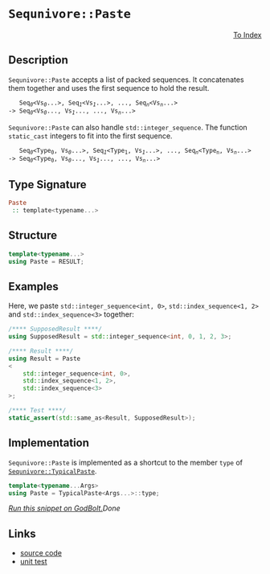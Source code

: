 <!-- Copyright 2024 Feng Mofan
SPDX-License-Identifier: Apache-2.0 -->

# `Sequnivore::Paste`

<p style='text-align: right;'><a href="../../../facilities/metafunctions.md#sequnivore-paste">To Index</a></p>

## Description

`Sequnivore::Paste` accepts a list of packed sequences.
It concatenates them together and uses the first sequence to hold the result.

<pre><code>   Seq<sub><i>0</i></sub>&lt;Vs<sub><i>0</i></sub>...&gt;, Seq<sub><i>1</i></sub>&lt;Vs<sub><i>1</i></sub>...&gt;, ..., Seq<sub><i>n</i></sub>&lt;Vs<sub><i>n</i></sub>...&gt;
-> Seq<sub><i>0</i></sub>&lt;Vs<sub><i>0</i></sub>..., Vs<sub><i>1</i></sub>..., ..., Vs<sub><i>n</i></sub>...></code></pre>

`Sequnivore::Paste` can also handle `std::integer_sequence`. The function `static_cast` integers to fit into the first sequence.

<pre><code>   Seq<sub><i>0</i></sub>&lt;Type<sub>0</sub>, Vs<sub><i>0</i></sub>...&gt;, Seq<sub><i>1</i></sub>&lt;Type<sub>1</sub>, Vs<sub><i>1</i></sub>...&gt;, ..., Seq<sub><i>n</i></sub>&lt;Type<sub>n</sub>, Vs<sub><i>n</i></sub>...&gt;
-> Seq<sub><i>0</i></sub>&lt;Type<sub>0</sub>, Vs<sub><i>0</i></sub>..., Vs<sub><i>1</i></sub>..., ..., Vs<sub><i>n</i></sub>...></code></pre>

## Type Signature

```Haskell
Paste
 :: template<typename...>
```

## Structure

```C++
template<typename...>
using Paste = RESULT;
```

## Examples

Here, we paste `std::integer_sequence<int, 0>`,  `std::index_sequence<1, 2>` and `std::index_sequence<3>` together:

```C++
/**** SupposedResult ****/
using SupposedResult = std::integer_sequence<int, 0, 1, 2, 3>;

/**** Result ****/
using Result = Paste
<
    std::integer_sequence<int, 0>, 
    std::index_sequence<1, 2>,
    std::index_sequence<3>
>;

/**** Test ****/
static_assert(std::same_as<Result, SupposedResult>);
```

## Implementation

`Sequnivore::Paste` is implemented as a shortcut to the member `type` of [`Sequnivore::TypicalPaste`](./typical_paste.doc.md).

```C++
template<typename...Args>
using Paste = TypicalPaste<Args...>::type;
```

[*Run this snippet on GodBolt.*](https://godbolt.org/#z:OYLghAFBqd5QCxAYwPYBMCmBRdBLAF1QCcAaPECAMzwBtMA7AQwFtMQByARg9KtQYEAysib0QXACx8BBAKoBnTAAUAHpwAMvAFYTStJg1DIApACYAQuYukl9ZATwDKjdAGFUtAK4sGIAKwAzKSuADJ4DJgAcj4ARpjEIAAc/qQADqgKhE4MHt6%2BAcEZWY4C4ZExLPGJKbaY9qUMQgRMxAR5Pn5BdQ05za0E5dFxCcmpCi1tHQXdEwNDldVjAJS2qF7EyOwcAPQAVAeHR8cnezsmGgCC%2B4cA1AAimGmujMh4mAq3R%2BdXN6f/xx%2Blwu1yOtyECC8BAI9C%2BhyBBEwLDSBkRJkCbiYUNQADo8ejsCCJsQvA5wZDofR0VYriC/ntbgAVACeaTwoloyiYE0wcIOCKRKKYaIxBFZjFYmDxOIJRIIJLJLLZHK5PNuJgA7FYNfdqSC6TtbhZubzMUoQPqrojkajMOi3GLnsw2LcucgANaYdBCTAARy8rztgUJV2JpIITNZ7LEqpFbjdnu9foDDC2stpWpBt2zty8WSMt0dvPR91dTA9Xp9/sDeozusCNOBv0NACVMMgNlkAG6mk0W2lWwW2/UYrM561CuNYojSgm3ZAGBSfKspraXUhj7MT4cY6e4/HB%2BeL5fJwM2Te3PfSgBqrTwTFi9EuClI6quOcv2Jvd4f9AsL4vItnSlPEAHkCAQBIFBHENn3lcNI2VGNuTjFdA2BDFb2Ie9H0wZ9Z2DV80NTTArEwn9cP/AjsFfcDIOIBRqP1TN3xzPMImAQtxXVQJSyVaNORQu1WOze0Lw/Yi13tLCcKfRi8VfGTf1I%2BSZUI8SczoqDZxEnjsBAEAi1rYEdWMkFt2FYSMLcQCh0s%2B0gMlV8rwPbAj25E9qxI9dbJtezRXFYDnK/Vz3KXcFTxI89dMcl1GR8mLAslJlosuD8XJxJTcOfV8LwyrK/wAxKnUlaUtIYmC5QVCN%2BJVIT7UkvD7XixSKLk6iiMirYyLcRkbFuAqVI625ytU9MTMbD92ILIseL4qM6p5C8xN0iSuqajEWtuOZHGQAB9UQJmajDsAgQbn2WaVXx29kDpQ46CTOtqVMu1yN1WzSIO0/FdIJAyjIbZj60bOkATBwFQbuABJG0kUYFpGj5M5IfB8GgXMuy41ikCcUuYhgGg4MQWmzjY2LXjEIEsn7TxgnqP%2B8UzN%2BVGIeZu5sFUVgUV5b4UZZ5GB2BMxAgiBcvCwHi3DQEi0gIQnYPMEXU28CX7ShOhCGZca%2BfBLw0mKL02wULxaAjXmrhJ3X9cyQ2PhNiMS22gh0AMiJEWABI9qULy0wxN3Xw0V8uFfMxX0CWVAcF%2BlbiN%2B2kaBS3Y9NuayyW2lR10iYXZAN3MA94gvfW%2B1/duDQCVyzPnddhgsFUQufaDNxg9uMxy4vLPq9r%2BvV0b8OifTwlI6bUE7kZD4zfhOVhVujyEgICAO5ABRJT27l7STggiL1g30A3gllmpDhVloTh/F4PwOC0UhUE4GzLGsbb1k2YthZ4UgCE0I/VndAJJBxDQkhmDMAATmAVwfwACkhcA1BqaQJ8OCSF4CwCQGhA4XyvjfDgvAFAgEDh/S%2BR9SBwFgDARAIB1gEDSFCcglA0DIjoAkKIkpOCqCSAANgALRsMkLcYAyBkC3CkDiMwvAvSEBIHgF2wd%2BCCBEGIdgUgZCCEUCodQBDSC6GDgAd2IEwNInAeDH1PufT%2B19OCgShFQiMqAqC3FYZw7hvD%2BGCL/mYW4EAPD0PoMQdUr9li8HwVoVYEAkB0LZN4mhEAwkMMSMAKQocaCmygpQWIpjYgRFaMyAxvB0nMGIMyUCsRtDtnwW/OhbBBCgQYLQLJ6isCxC8MATEtBaA4O4LwLALBDDAHEHUvAxASl4B7G0q%2BmBVDtihNsN%2Bud4FX1oHgWIuj8keCwKY%2BUeBkHtNID2YgsQbaPC6UYeZRhP6rCoAYAm153haNAk6bJSjhAcgUdIGR8glBqFMZo/Q3SUDWGsPoBZODICrFQLLHIbSOFZxLKYe%2BlgzAYJ2dhLAQKICrDsIM5wEBXDTD8MHMIERhhVFGMHYo2QBA4r0KSxoCwRiJGDuihwfRJjtE8J0PQDLGj9DaDSoldLbDMopfS5lPKlhcDRU/LYEgjEcDPqQdBvBMF2PYVwnhfCBFCLcRAXA4ifGKzFQE05qxIJMCwIkVFpAf6SECDiYBgRYEaEkGYSQbDUH%2BDYcA/QnBEGkGQYELgOI2FcDYUkYBUC2H%2BEkOA21bC5WmMwdg3B79TlENISE8hljqEUCiagLxjDmEcFaCwLsGoOFMHcgWLgwCcT%2BtGfgIgSK9CvLkeIRRryVEfPUboUOOi9HZOlbK%2BVZiOAWMoVCW4NilUOJ4Qubpgiq01vcZ48JCRfGBDMP4pNBDgmhJzcusgWboneJQAYIwlauCB0SYiBiKS0kZPyfc3JmTCnFIcPc8p8Mqk1NMfUxpzTWn3M6d03pV98ADMZcM0xYyJmInuTM0x8zFmZJWdsK%2B6zNlvx2XspQBygMcWTecpglzrm3MYPcptTyJAvNkO2tRV8u3fJOTCqwlgAWxBRSCsFAgIVQt4kx6w8KFWIskR8eAaL6gYr8FimugqQg1xFcS9ImQyW5FZQUElSnqUEsWApjlTKBgyd0wILlgwtO0vZQK1TuL%2BXzFM7yqVawNiSrFZ6mVJj1GKvsSq8tnFK3Vv/u47V9bV36s3UEo1mATWjHNfA71vqq0Oo1P4YBMDAiOudZG2N7nOAJrwcm4hZCKFWMiYevNbBOCFscSwBQXYBFdl87aCYoi60SKkQ85tzyHk0c%2BSAYIPb9HtP7W5jB5iM3WNsaoSr1Xav1cshMRdu6YmrsCBuwJhC00lf3bQhbR6av6z2nV4Be0GsED2hNl5dAr04IgKk9Rj771bLuwUopJS305oqQQT9tSQOYAaU0sQ/6tmAaOShjp/TBkQfUVBjsMGtlwfUQhpZzJkNrOwuh3gmH9lIlwycrdfALkKCuZgG5dytnkfkZRzr7zaM6B6wx4wfyWMIfY9fTjDA2k7A7nxuFCKEhIpE8CnoEmXDScs3ofFFQzPqZKDkGTVKcjyb5YZpoFn8hWaV8ZhX5n9Oi6FTZiXdnnMKAlQowbmXhscDsZNmrtwDs4mOwF5ruq/EGq3eFyLZrpWxZACAnEgRAj%2BAgZG1BfuNTBrNwq7LthE2reWN/EAkh/A2ugRqVBSRJBgK4IAswMb4GBCGxHrBoWv4uZEeHodLuwvbKgjkePQA%3D)$Done$

## Links

- [source code](../../../../conceptrodon/sequnivore/paste.hpp)
- [unit test](../../../../tests/unit/metafunctions/sequnivore/paste.test.hpp)
